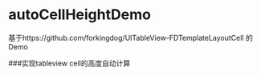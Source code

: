 # autoCellHeightDemo

基于https://github.com/forkingdog/UITableView-FDTemplateLayoutCell 的Demo

###实现tableview cell的高度自动计算




